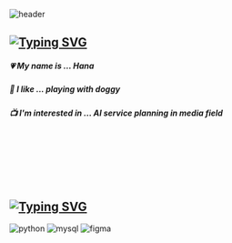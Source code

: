 
![header](https://capsule-render.vercel.app/api?type=waving&color=auto&height=250&section=header&text=Welcome%20to%20Hana's%20Github!&fontSize=45)

<div align="center">

</div>


## [![Typing SVG](https://readme-typing-svg.demolab.com?font=Fira+Code&pause=1000&random=false&width=435&lines=Hi%2C+There+%F0%9F%91%8B%F0%9F%91%8B)](https://git.io/typing-svg)
##### :heartpulse: My name is ... Hana 
##### :paw_prints: I like ... playing with doggy 
##### :tv: I'm interested in ... AI service planning in media field   

<br/> <br/> <br/> <br/> <br/> 

## [![Typing SVG](https://readme-typing-svg.demolab.com?font=Fira+Code&pause=1000&random=false&width=435&lines=Now+I+am+learning...+)](https://git.io/typing-svg)

![python](https://img.shields.io/badge/Python-14354C?style=for-the-badge&logo=python&logoColor=white)
![mysql](https://img.shields.io/badge/MySQL-005C84?style=for-the-badge&logo=mysql&logoColor=white)
![figma](https://img.shields.io/badge/Figma-F24E1E?style=for-the-badge&logo=figma&logoColor=white)

